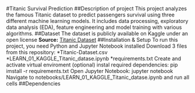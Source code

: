 #Titanic Survival Prediction
##Description of project
This project analyzes the famous Titanic dataset to predict passengers survival using three different machine learning models. It includes data processing, exploratory data analysis (EDA), feature engineering and model training with various algorithms. 
##Dataset 
The dataset is publicly available on Kaggle under an open license
**Source:** [Titanic Dataset](https://www.kaggle.com/datasets/yasserh/titanic-dataset)
##Installation & Setup
To run this project, you need Python and Jupyter Notebook installed
Download 3 files from this repository:
*Titanic-Dataset.csv
*LEARN_01_KAGGLE_Titanic_datase.ipynb
*requirements.txt
Create and activate virtual enviroment (optional)
instal required dependencies:
	pip imstall -r requirements.txt
Open Jupyter Notebook:
 	jupyter notebook
Navigate to notebooks/LEARN_01_KAGGLE_Titanic_datase.ipynb and run all cells
##Dependencies
